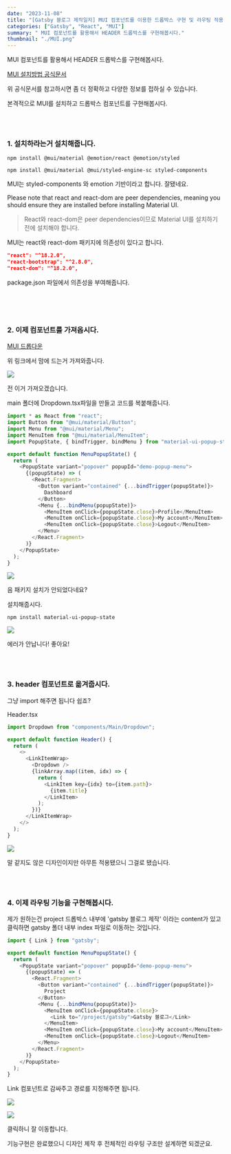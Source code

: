 ```yaml
---
date: "2023-11-08"
title: "[Gatsby 블로그 제작일지] MUI 컴포넌트를 이용한 드롭박스 구현 및 라우팅 적용"
categories: ["Gatsby", "React", "MUI"]
summary: " MUI 컴포넌트를 활용해서 HEADER 드롭박스를 구현해봅시다."
thumbnail: "./MUI.png"
---
```


MUI 컴포넌트를 활용해서 HEADER 드롭박스를 구현해봅시다.

[MUI 설치방법 공식문서](https://mui.com/material-ui/getting-started/installation/)

위 공식문서를 참고하시면 좀 더 정확하고 다양한 정보를 접하실 수 있습니다.

본격적으로 MUI를 설치하고 드롭박스 컴포넌트를 구현해봅시다.

<br>
<br>

### 1. 설치하라는거 설치해줍니다.

```shell
npm install @mui/material @emotion/react @emotion/styled
```

```shell
npm install @mui/material @mui/styled-engine-sc styled-components
```

MUI는 styled-components 와 emotion 기반이라고 합니다. 잘됐네요.

Please note that react and react-dom are peer dependencies, meaning you should ensure they are installed before installing Material UI.

> React와 react-dom은 peer dependencies이므로 Material UI를 설치하기 전에 설치해야 합니다.

MUI는 react와 react-dom 패키지에 의존성이 있다고 합니다.

```json
"react": "^18.2.0",
"react-bootstrap": "^2.8.0",
"react-dom": "^18.2.0",
```

package.json 파일에서 의존성을 부여해줍니다.

<br><br>
<br>

### 2. 이제 컴포넌트를 가져옵시다.

[MUI 드롭다운](https://mui.com/material-ui/react-menu/)

위 링크에서 맘에 드는거 가져와줍니다.

![](https://velog.velcdn.com/images/dogmnil2007/post/75687fd8-12d8-4c1d-a17e-a7c8ee78fcd8/image.png)

전 이거 가져오겠습니다.

main 폴더에 Dropdown.tsx파일을 만들고 코드를 복붙해줍니다.

```js
import * as React from "react";
import Button from "@mui/material/Button";
import Menu from "@mui/material/Menu";
import MenuItem from "@mui/material/MenuItem";
import PopupState, { bindTrigger, bindMenu } from "material-ui-popup-state";

export default function MenuPopupState() {
  return (
    <PopupState variant="popover" popupId="demo-popup-menu">
      {(popupState) => (
        <React.Fragment>
          <Button variant="contained" {...bindTrigger(popupState)}>
            Dashboard
          </Button>
          <Menu {...bindMenu(popupState)}>
            <MenuItem onClick={popupState.close}>Profile</MenuItem>
            <MenuItem onClick={popupState.close}>My account</MenuItem>
            <MenuItem onClick={popupState.close}>Logout</MenuItem>
          </Menu>
        </React.Fragment>
      )}
    </PopupState>
  );
}
```

![](https://velog.velcdn.com/images/dogmnil2007/post/a8f23e96-9239-45a4-be1d-d63b9f49e34e/image.png)

음 패키지 설치가 안되었다네요?

설치해줍시다.

```shell
npm install material-ui-popup-state
```

![](https://velog.velcdn.com/images/dogmnil2007/post/06d802f0-9da6-470c-b67f-418fdb35216c/image.png)

에러가 안납니다! 좋아요!

<br><br>

### 3. header 컴포넌트로 옮겨줍시다.

그냥 import 해주면 됩니다 쉽죠?

Header.tsx

```js
import Dropdown from "components/Main/Dropdown";

export default function Header() {
  return (
    <>
      <LinkItemWrap>
        <Dropdown />
        {linkArray.map((item, idx) => {
          return (
            <LinkItem key={idx} to={item.path}>
              {item.title}
            </LinkItem>
          );
        })}
      </LinkItemWrap>
    </>
  );
}
```

![](https://velog.velcdn.com/images/dogmnil2007/post/c6c8318f-895c-42d7-9664-4f94a63db72c/image.png)

말 같지도 않은 디자인이지만 아무튼 적용됐으니 그걸로 됐습니다.

<br><br>

### 4. 이제 라우팅 기능을 구현해봅시다.

제가 원하는건 project 드롭박스 내부에 'gatsby 블로그 제작' 이라는 content가 있고 클릭하면 gatsby 폴더 내부 index 파일로 이동하는 것입니다.

```js
import { Link } from "gatsby";

export default function MenuPopupState() {
  return (
    <PopupState variant="popover" popupId="demo-popup-menu">
      {(popupState) => (
        <React.Fragment>
          <Button variant="contained" {...bindTrigger(popupState)}>
            Project
          </Button>
          <Menu {...bindMenu(popupState)}>
            <MenuItem onClick={popupState.close}>
              <Link to="/project/gatsby">Gatsby 블로그</Link>
            </MenuItem>
            <MenuItem onClick={popupState.close}>My account</MenuItem>
            <MenuItem onClick={popupState.close}>Logout</MenuItem>
          </Menu>
        </React.Fragment>
      )}
    </PopupState>
  );
}
```

Link 컴포넌트로 감싸주고 경로를 지정해주면 됩니다.

![](https://velog.velcdn.com/images/dogmnil2007/post/b242a736-4f84-4799-8933-a33ebca747db/image.png)

![](https://velog.velcdn.com/images/dogmnil2007/post/e5a738d5-c5c8-4712-8de8-421f35699b57/image.png)

클릭하니 잘 이동합니다.

기능구현은 완료했으니 디자인 제작 후 전체적인 라우팅 구조만 설계하면 되겠군요.
